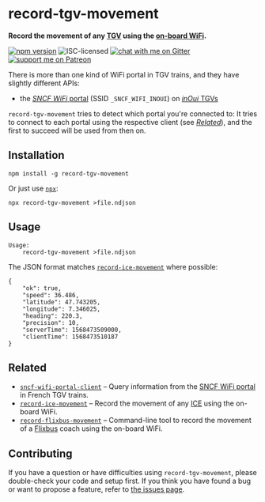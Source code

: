 # record-tgv-movement

**Record the movement of any [TGV](https://en.wikipedia.org/wiki/TGV) using the [on-board WiFi](https://www.sncf.com/fr/offres-voyageurs/tgv/actualites/connectez-vous-pendant-votre-voyage).**

[![npm version](https://img.shields.io/npm/v/record-tgv-movement.svg)](https://www.npmjs.com/package/record-tgv-movement)
![ISC-licensed](https://img.shields.io/github/license/derhuerst/record-tgv-movement.svg)
[![chat with me on Gitter](https://img.shields.io/badge/chat%20with%20me-on%20gitter-512e92.svg)](https://gitter.im/derhuerst)
[![support me on Patreon](https://img.shields.io/badge/support%20me-on%20patreon-fa7664.svg)](https://patreon.com/derhuerst)

There is more than one kind of WiFi portal in TGV trains, and they have slightly different APIs:

- the [*SNCF WiFi* portal](https://www.sncf.com/fr/offres-voyageurs/tgv/actualites/connectez-vous-pendant-votre-voyage) (SSID `_SNCF_WIFI_INOUI`) on [*inOui* TGVs](https://en.wikipedia.org/wiki/TGV_inOui)

`record-tgv-movement` tries to detect which portal you're connected to: It tries to connect to each portal using the respective client (see [*Related*](#related)), and the first to succeed will be used from then on.


## Installation

```shell
npm install -g record-tgv-movement
```

Or just use [`npx`](https://npmjs.com/package/npx):

```shell
npx record-tgv-movement >file.ndjson
```


## Usage

```shell
Usage:
    record-tgv-movement >file.ndjson
```

The JSON format matches [`record-ice-movement`](https://npmjs.com/package/record-ice-movement) where possible:

```
{
	"ok": true,
	"speed": 36.486,
	"latitude": 47.743205,
	"longitude": 7.346025,
	"heading": 220.3,
	"precision": 10,
	"serverTime": 1568473509000,
	"clientTime": 1568473510187
}
```


## Related

- [`sncf-wifi-portal-client`](https://github.com/derhuerst/sncf-wifi-portal-client) – Query information from the [SNCF WiFi portal](https://en.oui.sncf/en/tgv/services/wifi-onboard) in French TGV trains.
- [`record-ice-movement`](https://github.com/derhuerst/record-ice-movement) – Record the movement of any [ICE](https://en.wikipedia.org/wiki/Intercity-Express) using the on-board WiFi.
- [`record-flixbus-movement`](htttps://github.com/derhuerst/record-flixbus-movement) – Command-line tool to record the movement of a [Flixbus](https://flixbus.de) coach using the on-board WiFi.


## Contributing

If you have a question or have difficulties using `record-tgv-movement`, please double-check your code and setup first. If you think you have found a bug or want to propose a feature, refer to [the issues page](https://github.com/derhuerst/record-tgv-movement/issues).
